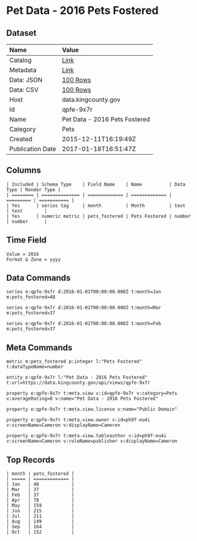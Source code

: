 # Pet Data - 2016 Pets Fostered

## Dataset

| Name | Value |
| :--- | :---- |
| Catalog | [Link](https://catalog.data.gov/dataset/pet-data-2016-pets-fostered) |
| Metadata | [Link](https://data.kingcounty.gov/api/views/qpfe-9x7r) |
| Data: JSON | [100 Rows](https://data.kingcounty.gov/api/views/qpfe-9x7r/rows.json?max_rows=100) |
| Data: CSV | [100 Rows](https://data.kingcounty.gov/api/views/qpfe-9x7r/rows.csv?max_rows=100) |
| Host | data.kingcounty.gov |
| Id | qpfe-9x7r |
| Name | Pet Data - 2016 Pets Fostered |
| Category | Pets |
| Created | 2015-12-11T16:19:49Z |
| Publication Date | 2017-01-18T16:51:47Z |

## Columns

```ls
| Included | Schema Type    | Field Name    | Name          | Data Type | Render Type |
| ======== | ============== | ============= | ============= | ========= | =========== |
| Yes      | series tag     | month         | Month         | text      | text        |
| Yes      | numeric metric | pets_fostered | Pets Fostered | number    | number      |
```

## Time Field

```ls
Value = 2016
Format & Zone = yyyy
```

## Data Commands

```ls
series e:qpfe-9x7r d:2016-01-01T00:00:00.000Z t:month=Jan m:pets_fostered=48

series e:qpfe-9x7r d:2016-01-01T00:00:00.000Z t:month=Mar m:pets_fostered=37

series e:qpfe-9x7r d:2016-01-01T00:00:00.000Z t:month=Feb m:pets_fostered=37
```

## Meta Commands

```ls
metric m:pets_fostered p:integer l:"Pets Fostered" t:dataTypeName=number

entity e:qpfe-9x7r l:"Pet Data - 2016 Pets Fostered" t:url=https://data.kingcounty.gov/api/views/qpfe-9x7r

property e:qpfe-9x7r t:meta.view v:id=qpfe-9x7r v:category=Pets v:averageRating=0 v:name="Pet Data - 2016 Pets Fostered"

property e:qpfe-9x7r t:meta.view.license v:name="Public Domain"

property e:qpfe-9x7r t:meta.view.owner v:id=ph9f-eu4i v:screenName=Cameron v:displayName=Cameron

property e:qpfe-9x7r t:meta.view.tableauthor v:id=ph9f-eu4i v:screenName=Cameron v:roleName=publisher v:displayName=Cameron
```

## Top Records

```ls
| month | pets_fostered | 
| ===== | ============= | 
| Jan   | 48            | 
| Mar   | 37            | 
| Feb   | 37            | 
| Apr   | 78            | 
| May   | 159           | 
| Jun   | 215           | 
| Jul   | 211           | 
| Aug   | 149           | 
| Sep   | 164           | 
| Oct   | 152           | 
```